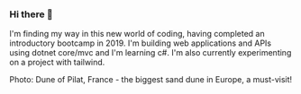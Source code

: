 ### Hi there 👋

I'm finding my way in this new world of coding, having completed an introductory bootcamp in 2019. I'm building web applications and APIs using dotnet core/mvc and I'm learning c#. I'm also currently experimenting on a project with tailwind.

Photo: Dune of Pilat, France - the biggest sand dune in Europe, a must-visit!
